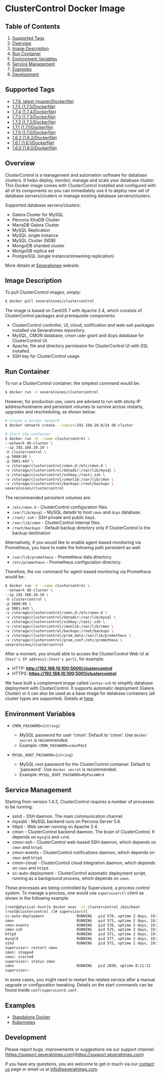 # ClusterControl Docker Image #

## Table of Contents ##

1. [Supported Tags](#supported-tags)
2. [Overview](#overview)
3. [Image Description](#image-description)
4. [Run Container](#run-container)
5. [Environment Variables](#environment-variables)
6. [Service Management](#service-management)
7. [Examples](#examples)
8. [Development](#development)

## Supported Tags ##
* [1.7.6, latest (master/Dockerfile)](https://github.com/severalnines/docker/blob/master/Dockerfile)
* [1.7.5 (1.7.5/Dockerfile)](https://github.com/severalnines/docker/blob/1.7.5/Dockerfile)
* [1.7.4 (1.7.4/Dockerfile)](https://github.com/severalnines/docker/blob/1.7.4/Dockerfile)
* [1.7.3 (1.7.3/Dockerfile)](https://github.com/severalnines/docker/blog/1.7.3/Dockerfile)
* [1.7.2 (1.7.2/Dockerfile)](https://github.com/severalnines/docker/blob/1.7.2/Dockerfile)
* [1.7.1 (1.7.1/Dockerfile)](https://github.com/severalnines/docker/blob/1.7.1/Dockerfile)
* [1.7.0 (1.7.0/Dockerfile)](https://github.com/severalnines/docker/blob/1.7.0/Dockerfile)
* [1.6.2 (1.6.2/Dockerfile)](https://github.com/severalnines/docker/blob/1.6.2/Dockerfile)
* [1.6.1 (1.6.1/Dockerfile)](https://github.com/severalnines/docker/blob/1.6.1/Dockerfile)
* [1.6.0 (1.6.0/Dockerfile)](https://github.com/severalnines/docker/blob/1.6.0/Dockerfile)


## Overview ##

ClusterControl is a management and automation software for database clusters. It helps deploy, monitor, manage and scale your database cluster. This Docker image comes with ClusterControl installed and configured with all of its components so you can immediately use it to deploy new set of database servers/clusters or manage existing database servers/clusters. 

Supported database servers/clusters:
* Galera Cluster for MySQL
* Percona XtraDB Cluster
* MariaDB Galera Cluster
* MySQL Replication
* MySQL single instance
* MySQL Cluster (NDB)
* MongoDB sharded cluster
* MongoDB replica set
* PostgreSQL (single instance/streaming replication)

More details at [Severalnines](http://www.severalnines.com/clustercontrol) website.

## Image Description ##

To pull ClusterControl images, simply:
```bash
$ docker pull severalnines/clustercontrol
```

The image is based on CentOS 7 with Apache 2.4, which consists of ClusterControl packages and prerequisite components:
* ClusterControl controller, UI, cloud, notification and web-ssh packages installed via Severalnines repository.
* MySQL, CMON database, cmon user grant and dcps database for ClusterControl UI.
* Apache, file and directory permission for ClusterControl UI with SSL installed.
* SSH key for ClusterControl usage.

## Run Container ##

To run a ClusterControl container, the simplest command would be:
```bash
$ docker run -d severalnines/clustercontrol
```

However, for production use, users are advised to run with sticky IP address/hostname and persistent volumes to survive across restarts, upgrades and rescheduling, as shown below:

```bash
# Create a Docker network
$ docker network create --subnet=192.168.10.0/24 db-cluster

# Start the container
$ docker run -d --name clustercontrol \
--network db-cluster \
--ip 192.168.10.10 \
-h clustercontrol \
-p 5000:80 \
-p 5001:443 \
-v /storage/clustercontrol/cmon.d:/etc/cmon.d \
-v /storage/clustercontrol/datadir:/var/lib/mysql \
-v /storage/clustercontrol/sshkey:/root/.ssh \
-v /storage/clustercontrol/cmonlib:/var/lib/cmon \
-v /storage/clustercontrol/backups:/root/backups \
severalnines/clustercontrol
```

The recommended persistent volumes are:
* `/etc/cmon.d` - ClusterControl configuration files.
* `/var/lib/mysql` - MySQL datadir to host `cmon` and `dcps` database.
* `/root/.ssh` - SSH private and public keys.
* `/var/lib/cmon` - ClusterControl internal files.
* `/root/backups` - Default backup directory only if ClusterControl is the backup destination

Alternatively, if you would like to enable agent-based monitoring via Prometheus, you have to make the following path persistent as well:
* `/var/lib/prometheus` - Prometheus data directory.
* `/etc/prometheus` - Prometheus configuration directory.

Therefore, the run command for agent-based monitoring via Prometheus would be:

```bash
$ docker run -d --name clustercontrol \
--network db-cluster \
--ip 192.168.10.10 \
-h clustercontrol \
-p 5000:80 \
-p 5001:443 \
-v /storage/clustercontrol/cmon.d:/etc/cmon.d \
-v /storage/clustercontrol/datadir:/var/lib/mysql \
-v /storage/clustercontrol/sshkey:/root/.ssh \
-v /storage/clustercontrol/cmonlib:/var/lib/cmon \
-v /storage/clustercontrol/backups:/root/backups \
-v /storage/clustercontrol/prom_data:/var/lib/prometheus \
-v /storage/clustercontrol/prom_conf:/etc/prometheus \
severalnines/clustercontrol
```

After a moment, you should able to access the ClusterControl Web UI at `{host's IP address}:{host's port}`, for example:
* HTTP: **http://192.168.10.100:5000/clustercontrol**
* HTTPS: **https://192.168.10.100:5001/clustercontrol**

We have built a complement image called `centos-ssh` to simplify database deployment with ClusterControl. It supports automatic deployment (Galera Cluster) or it can also be used as a base image for database containers (all cluster types are supported). Details at [here](https://github.com/severalnines/docker-centos-ssh).

## Environment Variables ## 

* `CMON_PASSWORD={string}`
	- MySQL password for user 'cmon'. Default to 'cmon'. Use `docker secret` is recommended.
	- Example: `CMON_PASSWORD=cmonP4s5`

* `MYSQL_ROOT_PASSWORD={string}`
	- MySQL root password for the ClusterControl container. Default to 'password'. Use `docker secret` is recommended.
	- Example: `MYSQL_ROOT_PASSWORD=MyPassW0rd`


## Service Management ##

Starting from version 1.4.2, ClusterControl requires a number of processes to be running:
* sshd - SSH daemon. The main communication channel.
* mysqld - MySQL backend runs on Percona Server 5.6.
* httpd - Web server running on Apache 2.4.
* cmon - ClusterControl backend daemon. The brain of ClusterControl. It depends on `mysqld` and `sshd`.
* cmon-ssh - ClusterControl web-based SSH daemon, which depends on `cmon` and `httpd`.
* cmon-events - ClusterControl notifications daemon, which depends on `cmon` and `httpd`.
* cmon-cloud - ClusterControl cloud integration daemon, which depends on `cmon` and `httpd`.
* cc-auto-deployment - ClusterControl automatic deployment script, running as a background process, which depends on `cmon`.

These processes are being controlled by Supervisord, a process control system. To manage a process, one would use `supervisorctl` client as shown in the following example:

```bash
[root@physical-host]$ docker exec -it clustercontrol /bin/bash
[root@clustercontrol /]# supervisorctl
cc-auto-deployment               RUNNING   pid 570, uptime 2 days, 19:11:54
cmon                             RUNNING   pid 573, uptime 2 days, 19:11:54
cmon-events                      RUNNING   pid 576, uptime 2 days, 19:11:54
cmon-ssh                         RUNNING   pid 575, uptime 2 days, 19:11:54
httpd                            RUNNING   pid 571, uptime 2 days, 19:11:54
mysqld                           RUNNING   pid 577, uptime 2 days, 19:11:54
sshd                             RUNNING   pid 572, uptime 2 days, 19:11:54
supervisor> restart cmon
cmon: stopped
cmon: started
supervisor> status cmon
cmon                             RUNNING   pid 2838, uptime 0:11:12
supervisor>
```

In some cases, you might need to restart the related service after a manual upgrade or configuration tweaking. Details on the start commands can be found inside `conf/supervisord.conf`.

## Examples ##

* [Standalone Docker](https://github.com/severalnines/docker/tree/master/examples/docker)
* [Kubernetes](https://github.com/severalnines/docker/tree/master/examples/kubernetes)

## Development ##

Please report bugs, improvements or suggestions via our support channel: [https://support.severalnines.com](https://support.severalnines.com) 

If you have any questions, you are welcome to get in touch via our [contact us](http://www.severalnines.com/contact-us) page or email us at info@severalnines.com.
